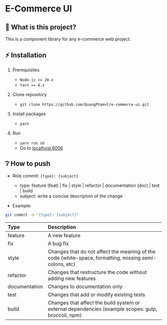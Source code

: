 # E-Commerce UI

## 🤔 What is this project?

This is a component library for any e-commerce web project.

## ⚡ Installation

1. Prerequisites

   - `Node.js >= 20.x`
   - `Yarn >= 4.x`

2. Clone repository

   - `git clone https://github.com/QuangPhamvt/e-commerce-ui.git`

3. Install packages

   - `yarn`

4. Run

   - `yarn run sb`
   - Go to [localhost:6006](http://localhost:6006)

## ❔ How to push

- Role commit: `{type}: {subject}`

  - type: feature (feat) | fix | style | refactor | documentation (doc) | test | build
  - subject: write a concise description of the change
  <!-- - # (TODO) Automatic: check lint and format pre-commit -->

- Example:

```bash
git commit -m "{type}: {subject}"
```

| **Type**      | **Description**                                                                                        |
| :------------ | :----------------------------------------------------------------------------------------------------- |
| feature       | A new feature                                                                                          |
| fix           | A bug fix                                                                                              |
| style         | Changes that do not affect the meaning of the code (white-space, formatting, missing semi-colons, etc) |
| refactor      | Changes that restructure the code without adding new features                                          |
| documentation | Changes to documentation only                                                                          |
| test          | Changes that add or modify existing tests                                                              |
| build         | Changes that affect the build system or external dependencies (example scopes: gulp, broccoli, npm)    |
